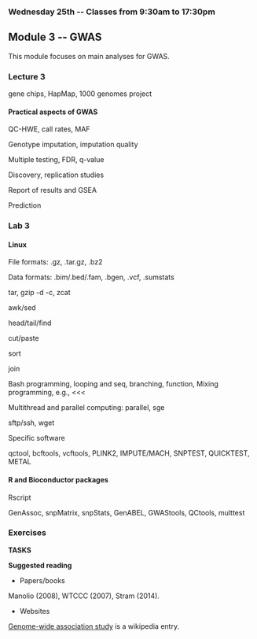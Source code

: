 ### Wednesday 25th -- Classes from 9:30am to 17:30pm

## Module 3 -- GWAS

This module focuses on main analyses for GWAS.

### Lecture 3

gene chips, HapMap, 1000 genomes project

#### Practical aspects of GWAS

QC-HWE, call rates, MAF

Genotype imputation, imputation quality

Multiple testing, FDR, q-value

Discovery, replication studies

Report of results and GSEA

Prediction

### Lab 3

#### Linux

File formats: .gz, .tar.gz, .bz2

Data formats: .bim/.bed/.fam, .bgen, .vcf, .sumstats

tar, gzip -d -c, zcat

awk/sed

head/tail/find

cut/paste

sort

join

Bash programming, looping and seq, branching, function, Mixing programming, e.g., <<<

Multithread and parallel computing: parallel, sge

sftp/ssh, wget

Specific software

qctool, bcftools, vcftools, PLINK2, IMPUTE/MACH, SNPTEST, QUICKTEST, METAL

#### R and Bioconductor packages

Rscript

GenAssoc, snpMatrix, snpStats, GenABEL, GWAStools, QCtools, multtest

### Exercises

**TASKS**

**Suggested reading**

* Papers/books

Manolio (2008), WTCCC (2007), Stram (2014).

* Websites

[Genome-wide association study](https://en.wikipedia.org/wiki/Genome-wide_association_study) is a wikipedia entry.
